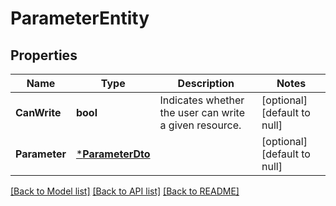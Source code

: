 # ParameterEntity

## Properties
Name | Type | Description | Notes
------------ | ------------- | ------------- | -------------
**CanWrite** | **bool** | Indicates whether the user can write a given resource. | [optional] [default to null]
**Parameter** | [***ParameterDto**](ParameterDTO.md) |  | [optional] [default to null]

[[Back to Model list]](../README.md#documentation-for-models) [[Back to API list]](../README.md#documentation-for-api-endpoints) [[Back to README]](../README.md)

